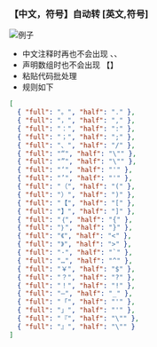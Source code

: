 ### 【中文，符号】自动转 [英文,符号]

![例子](https://github.com/gimjin/banjiao/blob/main/example.gif?raw=true)

- 中文注释时再也不会出现 、、
- 声明数组时也不会出现 【】
- 粘贴代码批处理
- 规则如下

```JSON
[
  { "full": "。", "half": "." },
  { "full": "，", "half": "," },
  { "full": "：", "half": ":" },
  { "full": "；", "half": ";" },
  { "full": "、", "half": "/" },
  { "full": "“", "half": "\"" },
  { "full": "”", "half": "\"" },
  { "full": "‘", "half": "'" },
  { "full": "’", "half": "'" },
  { "full": "（", "half": "(" },
  { "full": "）", "half": ")" },
  { "full": "【", "half": "[" },
  { "full": "】", "half": "]" },
  { "full": "｛", "half": "{" },
  { "full": "｝", "half": "}" },
  { "full": "《", "half": "<" },
  { "full": "》", "half": ">" },
  { "full": "·", "half": "`" },
  { "full": "…", "half": "^" },
  { "full": "￥", "half": "$" },
  { "full": "？", "half": "?" },
  { "full": "！", "half": "!" },
  { "full": "—", "half": "_" },
  { "full": "「", "half": "'" },
  { "full": "」", "half": "'" },
  { "full": "『", "half": "\"" },
  { "full": "』", "half": "\"" }
]
```
